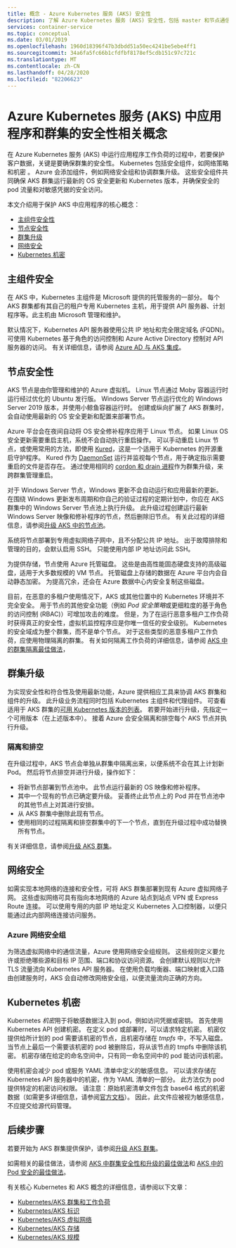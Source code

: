 ```yaml
---
title: 概念 - Azure Kubernetes 服务 (AKS) 安全性
description: 了解 Azure Kubernetes 服务 (AKS) 安全性，包括 master 和节点通信、网络策略和 Kubernetes 机密。
services: container-service
ms.topic: conceptual
ms.date: 03/01/2019
ms.openlocfilehash: 1960d18396f47b3dbdd51a50ec4241be5ebe4ff1
ms.sourcegitcommit: 34a6fa5fc66b1cfdfbf8178ef5cdb151c97c721c
ms.translationtype: MT
ms.contentlocale: zh-CN
ms.lasthandoff: 04/28/2020
ms.locfileid: "82206623"
---
```

# <a name="security-concepts-for-applications-and-clusters-in-azure-kubernetes-service-aks"></a>Azure Kubernetes 服务 (AKS) 中应用程序和群集的安全性相关概念

在 Azure Kubernetes 服务 (AKS) 中运行应用程序工作负荷的过程中，若要保护客户数据，关键是要确保群集的安全性。 Kubernetes 包括安全组件，如网络策略和机密   。 Azure 会添加组件，例如网络安全组和协调群集升级。 这些安全组件共同确保 AKS 群集运行最新的 OS 安全更新和 Kubernetes 版本，并确保安全的 pod 流量和对敏感凭据的安全访问。

本文介绍用于保护 AKS 中应用程序的核心概念：

- [主组件安全性](#master-security)
- [节点安全性](#node-security)
- [群集升级](#cluster-upgrades)
- [网络安全](#network-security)
- [Kubernetes 机密](#kubernetes-secrets)

## <a name="master-security"></a>主组件安全

在 AKS 中，Kubernetes 主组件是 Microsoft 提供的托管服务的一部分。 每个 AKS 群集都有其自己的租户专用 Kubernetes 主机，用于提供 API 服务器、计划程序等。此主机由 Microsoft 管理和维护。

默认情况下，Kubernetes API 服务器使用公共 IP 地址和完全限定域名 (FQDN)。 可使用 Kubernetes 基于角色的访问控制和 Azure Active Directory 控制对 API 服务器的访问。 有关详细信息，请参阅 [Azure AD 与 AKS 集成][aks-aad]。

## <a name="node-security"></a>节点安全性

AKS 节点是由你管理和维护的 Azure 虚拟机。 Linux 节点通过 Moby 容器运行时运行经过优化的 Ubuntu 发行版。 Windows Server 节点运行优化的 Windows Server 2019 版本，并使用小鲸鱼容器运行时。 创建或纵向扩展了 AKS 群集时，会自动使用最新的 OS 安全更新和配置来部署节点。

Azure 平台会在夜间自动将 OS 安全修补程序应用于 Linux 节点。 如果 Linux OS 安全更新需要重启主机，系统不会自动执行重启操作。 可以手动重启 Linux 节点，或使用常用的方法，即使用 [Kured][kured]，这是一个适用于 Kubernetes 的开源重启守护程序。 Kured 作为 [DaemonSet][aks-daemonsets] 运行并监视每个节点，用于确定指示需要重启的文件是否存在。 通过使用相同的 [cordon 和 drain 进程](#cordon-and-drain)作为群集升级，来跨群集管理重启。

对于 Windows Server 节点，Windows 更新不会自动运行和应用最新的更新。 在围绕 Windows 更新发布周期和你自己的验证过程的定期计划中，你应在 AKS 群集中的 Windows Server 节点池上执行升级。 此升级过程创建运行最新 Windows Server 映像和修补程序的节点，然后删除旧节点。 有关此过程的详细信息，请参阅[升级 AKS 中的节点池][nodepool-upgrade]。

系统将节点部署到专用虚拟网络子网中，且不分配公共 IP 地址。 出于故障排除和管理的目的，会默认启用 SSH。 只能使用内部 IP 地址访问此 SSH。

为提供存储，节点使用 Azure 托管磁盘。 这些是由高性能固态硬盘支持的高级磁盘，适用于大多数规模的 VM 节点。 托管磁盘上存储的数据在 Azure 平台内会自动静态加密。 为提高冗余，还会在 Azure 数据中心内安全复制这些磁盘。

目前，在恶意的多租户使用情况下，AKS 或其他位置中的 Kubernetes 环境并不完全安全。 用于节点的其他安全功能（例如 *Pod 安全策略*或更细粒度的基于角色的访问控制 (RBAC)）可增加攻击的难度。 但是，为了在运行恶意多租户工作负荷时获得真正的安全性，虚拟机监控程序应是你唯一信任的安全级别。 Kubernetes 的安全域成为整个群集，而不是单个节点。 对于这些类型的恶意多租户工作负荷，应使用物理隔离的群集。 有关如何隔离工作负荷的详细信息，请参阅 [AKS 中的群集隔离最佳做法][cluster-isolation]，

## <a name="cluster-upgrades"></a>群集升级

为实现安全性和符合性及使用最新功能，Azure 提供相应工具来协调 AKS 群集和组件的升级。 此升级业务流程同时包括 Kubernetes 主组件和代理组件。 可查看适用于 AKS 群集的[可用 Kubernetes 版本的列表](supported-kubernetes-versions.md)。 若要开始进行升级，先指定一个可用版本（在上述版本中）。 接着 Azure 会安全隔离和排空每个 AKS 节点并执行升级。

### <a name="cordon-and-drain"></a>隔离和排空

在升级过程中，AKS 节点会单独从群集中隔离出来，以便系统不会在其上计划新 Pod。 然后将节点排空并进行升级，操作如下：

- 将新节点部署到节点池中。 此节点运行最新的 OS 映像和修补程序。
- 其中一个现有的节点已确定要升级。 妥善终止此节点上的 Pod 并在节点池中的其他节点上对其进行安排。
- 从 AKS 群集中删除此现有节点。
- 使用相同的过程隔离和排空群集中的下一个节点，直到在升级过程中成功替换所有节点。

有关详细信息，请参阅[升级 AKS 群集][aks-upgrade-cluster]。

## <a name="network-security"></a>网络安全

如需实现本地网络的连接和安全性，可将 AKS 群集部署到现有 Azure 虚拟网络子网。 这些虚拟网络可具有指向本地网络的 Azure 站点到站点 VPN 或 Express Route 连接。 可以使用专用的内部 IP 地址定义 Kubernetes 入口控制器，以便只能通过此内部网络连接访问服务。

### <a name="azure-network-security-groups"></a>Azure 网络安全组

为筛选虚拟网络中的通信流量，Azure 使用网络安全组规则。 这些规则定义要允许或拒绝哪些源和目标 IP 范围、端口和协议访问资源。 会创建默认规则以允许 TLS 流量流向 Kubernetes API 服务器。 在使用负载均衡器、端口映射或入口路由创建服务时，AKS 会自动修改网络安全组，以便流量流向正确的方向。

## <a name="kubernetes-secrets"></a>Kubernetes 机密

Kubernetes *机密*用于将敏感数据注入到 pod，例如访问凭据或密钥。 首先使用 Kubernetes API 创建机密。 在定义 pod 或部署时，可以请求特定机密。 机密仅提供给所计划的 pod 需要该机密的节点，且机密存储在 *tmpfs* 中，不写入磁盘。 当节点上最后一个需要该机密的 pod 被删除后，将从该节点的 tmpfs 中删除该机密。 机密存储在给定的命名空间中，只有同一命名空间中的 pod 能访问该机密。

使用机密会减少 pod 或服务 YAML 清单中定义的敏感信息。 可以请求存储在 Kubernetes API 服务器中的机密，作为 YAML 清单的一部分。 此方法仅为 pod 提供特定的机密访问权限。 请注意：原始机密清单文件包含 base64 格式的机密数据（如需更多详细信息，请参阅[官方文档][secret-risks]）。 因此，此文件应被视为敏感信息，不应提交给源代码管理。

## <a name="next-steps"></a>后续步骤

若要开始为 AKS 群集提供保护，请参阅[升级 AKS 群集][aks-upgrade-cluster]。

如需相关的最佳做法，请参阅 [AKS 中群集安全性和升级的最佳做法][operator-best-practices-cluster-security]和 [AKS 中的 Pod 安全的最佳做法][developer-best-practices-pod-security]。

有关核心 Kubernetes 和 AKS 概念的详细信息，请参阅以下文章：

- [Kubernetes/AKS 群集和工作负荷][aks-concepts-clusters-workloads]
- [Kubernetes/AKS 标识][aks-concepts-identity]
- [Kubernetes/AKS 虚拟网络][aks-concepts-network]
- [Kubernetes/AKS 存储][aks-concepts-storage]
- [Kubernetes/AKS 规模][aks-concepts-scale]

<!-- LINKS - External -->
[kured]: https://github.com/weaveworks/kured
[kubernetes-network-policies]: https://kubernetes.io/docs/concepts/services-networking/network-policies/
[secret-risks]: https://kubernetes.io/docs/concepts/configuration/secret/#risks

<!-- LINKS - Internal -->
[aks-daemonsets]: concepts-clusters-workloads.md#daemonsets
[aks-upgrade-cluster]: upgrade-cluster.md
[aks-aad]: azure-ad-integration.md
[aks-concepts-clusters-workloads]: concepts-clusters-workloads.md
[aks-concepts-identity]: concepts-identity.md
[aks-concepts-scale]: concepts-scale.md
[aks-concepts-storage]: concepts-storage.md
[aks-concepts-network]: concepts-network.md
[cluster-isolation]: operator-best-practices-cluster-isolation.md
[operator-best-practices-cluster-security]: operator-best-practices-cluster-security.md
[developer-best-practices-pod-security]:developer-best-practices-pod-security.md
[nodepool-upgrade]: use-multiple-node-pools.md#upgrade-a-node-pool
